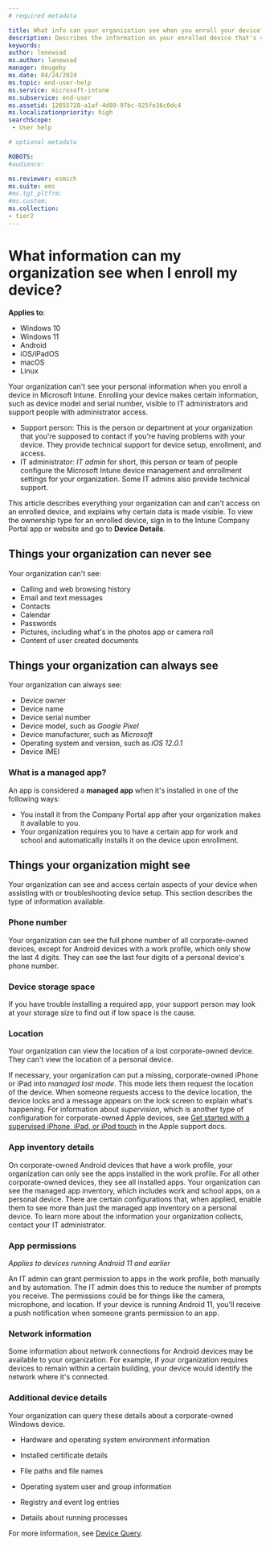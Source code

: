 ```yaml
---
# required metadata

title: What info can your organization see when you enroll your device?  
description: Describes the information on your enrolled device that's visible to your organization.  
keywords:
author: lenewsad
ms.author: lanewsad
manager: dougeby
ms.date: 04/24/2024
ms.topic: end-user-help
ms.service: microsoft-intune
ms.subservice: end-user
ms.assetid: 12655728-a1af-4d89-97bc-925fe36c0dc4
ms.localizationpriority: high
searchScope:
 - User help

# optional metadata

ROBOTS:  
#audience:

ms.reviewer: esmich
ms.suite: ems
#ms.tgt_pltfrm:
#ms.custom:
ms.collection:
- tier2
---
```


# What information can my organization see when I enroll my device?  

**Applies to**: 
- Windows 10
- Windows 11
- Android
- iOS/iPadOS
- macOS
- Linux 

Your organization can't see your personal information when you enroll a device in Microsoft Intune. Enrolling your device makes certain information, such as device model and serial number, visible to IT administrators and support people with administrator access. 

* Support person: This is the person or department at your organization that you're supposed to contact if you're having problems with your device. They provide technical support for device setup, enrollment, and access.  
* IT administrator: *IT admin* for short, this person or team of people configure the Microsoft Intune device management and enrollment settings for your organization. Some IT admins also provide technical support.

This article describes everything your organization can and can't access on an enrolled device, and explains why certain data is made visible. To view the ownership type for an enrolled device, sign in to the Intune Company Portal app or website and go to **Device Details**.  

## Things your organization can never see

Your organization can't see:  

- Calling and web browsing history
- Email and text messages
- Contacts
- Calendar
- Passwords
- Pictures, including what's in the photos app or camera roll
- Content of user created documents 

## Things your organization can always see  

Your organization can always see:  

- Device owner
- Device name
- Device serial number
- Device model, such as *Google Pixel*
- Device manufacturer, such as *Microsoft*
- Operating system and version, such as *iOS 12.0.1*
- Device IMEI  
 
### What is a managed app? 
An app is considered a **managed app** when it's installed in one of the following ways:  

 * You install it from the Company Portal app after your organization makes it available to you. 
 * Your organization requires you to have a certain app for work and school and automatically installs it on the device upon enrollment.  

## Things your organization might see  

Your organization can see and access certain aspects of your device when assisting with or troubleshooting device setup. This section describes the type of information available.   

### Phone number  
Your organization can see the full phone number of all corporate-owned devices, except for Android devices with a work profile, which only show the last 4 digits. They can see the last four digits of a personal device's phone number.   

### Device storage space   
If you have trouble installing a required app, your support person may look at your storage size to find out if low space is the cause.   

### Location 

Your organization can view the location of a lost corporate-owned device. They can't view the location of a personal device. 

If necessary, your organization can put a missing, corporate-owned iPhone or iPad into *managed lost mode*. This mode lets them request the location of the device. When someone requests access to the device location, the device locks and a message appears on the lock screen to explain what's happening. For information about *supervision*, which is another type of configuration for corporate-owned Apple devices, see [Get started with a supervised iPhone, iPad, or iPod touch](https://go.microsoft.com/fwlink/?linkid=853816) in the Apple support docs. 

### App inventory details

On corporate-owned Android devices that have a work profile, your organization can only see the apps installed in the work profile. For all other corporate-owned devices, they see all installed apps. Your organization can see the managed app inventory, which includes work and school apps, on a personal device. There are certain configurations that, when applied, enable them to see more than just the managed app inventory on a personal device. To learn more about the information your organization collects, contact your IT administrator.   

### App permissions  
*Applies to devices running Android 11 and earlier*  

An IT admin can grant permission to apps in the work profile, both manually and by automation. The IT admin does this to reduce the number of prompts you receive. The permissions could be for things like the camera, microphone, and location. If your device is running Android 11, you'll receive a push notification when someone grants permission to an app.  

###  Network information
Some information about network connections for Android devices may be available to your organization. For example, if your organization requires devices to remain within a certain building, your device would identify the network where it's connected.    

### Additional device details

Your organization can query these details about a corporate-owned Windows device.  

 - Hardware and operating system environment information  

 - Installed certificate details  

 - File paths and file names  

 - Operating system user and group information  

 - Registry and event log entries  

 - Details about running processes  

For more information, see [Device Query](../../analytics/device-query.md).  
